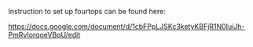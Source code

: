 Instruction to set up fourtops can be found here:

https://docs.google.com/document/d/1cbFPpLJSKc3ketyKBFjR1N0IuiJh-PmRvIorqoeVBqU/edit